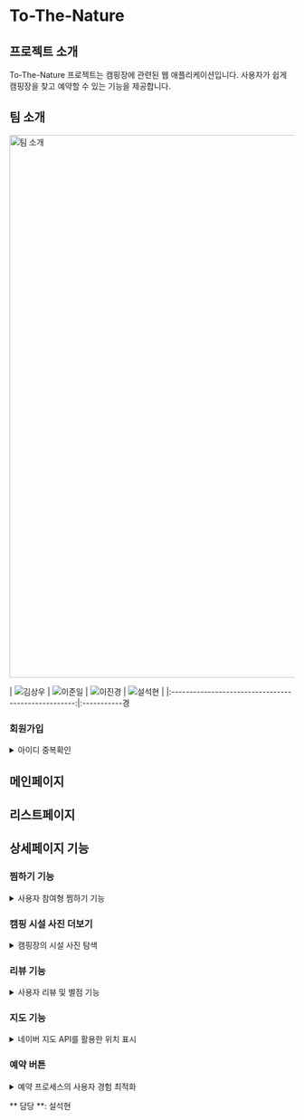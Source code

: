 # To-The-Nature

## 프로젝트 소개
To-The-Nature 프로젝트는 캠핑장에 관련된 웹 애플리케이션입니다. 사용자가 쉽게 캠핑장을 찾고 예약할 수 있는 기능을 제공합니다.

## 팀 소개
<img width="959" alt="팀 소개" src="https://github.com/xiexiehanoi/To-The-Nature/assets/123315364/98e4186c-6841-4618-9eb0-9319352ecc8c">



| ![김상우](https://github.com/xiexiehanoi.png?size=20) | ![이준일](https://github.com/GaleRhee.png?size=20) | ![이진경](https://github.com/w0wjk13.png?size=20) | ![설석현](https://github.com/tjftjrgus777.png?size=20) |
|:---------------------------------------------------:|:-----------경
</details>

### 회원가입
<details>
<summary>아이디 중복확인</summary>
<br>
중복확인 버튼 클릭하면 이미 가입된 아이디 또는 사용 가능한 아이디라는 알림창 표시 
</details>

## 메인페이지
## 리스트페이지

## 상세페이지 기능 

### 찜하기 기능
<details>
<summary>사용자 참여형 찜하기 기능</summary>
<br>
- 비로그인 상태에서는 찜하기 기능 이용 시 로그인 요청 알림창 표시<br>
- 로그인한 사용자는 찜하기 기능을 이용해 캠핑장을 찜할 수 있으며, 찜한 횟수가 Ajax형식을 통해 업데이트. 하트를 다시 클릭하면 찜이 해제되며, 찜한 횟수 감소
</details>

### 캠핑 시설 사진 더보기
<details>
<summary>캠핑장의 시설 사진 탐색</summary>
<br>
캠핑장의 다양한 시설 사진은 그리드 형식으로 제공. 기본적으로 5장의 사진이 표시되며, 'More' 버튼을 통해 추가 사진 로딩
</details>

### 리뷰 기능
<details>
<summary>사용자 리뷰 및 별점 기능</summary>
<br>
- 비로그인 상태에서 리뷰 작성 시 로그인 유도 알림창이 표시됩니다.<br>
- 로그인한 사용자만 리뷰를 작성 가능하며, 5점 만점의 별점 부여 기능<br>
- 전체 리뷰 수와 리뷰 별점의 평균을 계산하여 캠핑장의 평균 평점을 표시.
</details>

### 지도 기능
<details>
<summary>네이버 지도 API를 활용한 위치 표시</summary>
<br>
- 네이버 지도 API를 사용
- `camping_detail`에 저장된 좌표를 활용하여 캠핑장의 위치와 명칭, 상세 주소를 제공.
</details>

### 예약 버튼
<details>
<summary>예약 프로세스의 사용자 경험 최적화</summary>
<br>
- 비로그인 상태에서 예약 버튼 클릭 시 로그인 유도 알림창이 표시<br>
- 로그인한 사용자는 예약 버튼을 클릭하여 입실일, 퇴실일, 인원 수를 선택할 수 있으며, 총 숙박 일정과 총 금액이 자동으로 계산.
</details>

** 담당 **: 설석현
## 
